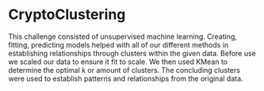 # CryptoClustering
This challenge consisted of unsupervised machine learning. Creating, fitting, predicting models helped with all of our different methods in establishing relationships through clusters within the given data. Before use we scaled our data to ensure it fit to scale. We then used KMean to determine the optimal k or amount of clusters. The concluding clusters were used to establish patterns and relationships from the original data.
